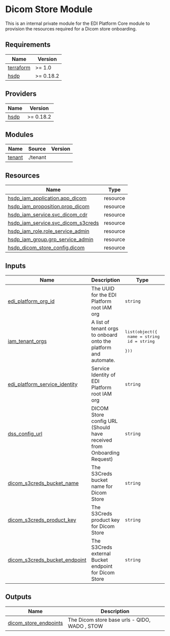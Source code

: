 # Dicom Store Module

This is an internal private module for the EDI Platform Core module to provision the resources required for a Dicom store onboarding.

## Requirements

| Name                                                                     | Version   |
| ------------------------------------------------------------------------ | --------- |
| <a name="requirement_terraform"></a> [terraform](#requirement_terraform) | >= 1.0    |
| <a name="requirement_hsdp"></a> [hsdp](#requirement_hsdp)                | >= 0.18.2 |

## Providers

| Name                                                         | Version   |
| ------------------------------------------------------------ | --------- |
| <a name="provider_hsdp"></a> [hsdp](#provider_hsdp)          | >= 0.18.2 |

## Modules

| Name                                                                 | Source                | Version |
| -------------------------------------------------------------------- | --------------------- | ------- |
| <a name="module_proposition"></a> [tenant](#module_tenant)           | ./tenant              |         |

## Resources

| Name                                                                                                                                                                  | Type        |
| --------------------------------------------------------------------------------------------------------------------------------------------------------------------- | ----------- |
| [hsdp_iam_application.app_dicom](https://registry.terraform.io/providers/philips-software/hsdp/latest/docs/resources/iam_application)                               | resource    |
| [hsdp_iam_proposition.prop_dicom](https://registry.terraform.io/providers/philips-software/hsdp/latest/docs/resources/iam_proposition)                               | resource    |
| [hsdp_iam_service.svc_dicom_cdr](https://registry.terraform.io/providers/philips-software/hsdp/latest/docs/resources/iam_service)                                       | resource    |
| [hsdp_iam_service.svc_dicom_s3creds](https://registry.terraform.io/providers/philips-software/hsdp/latest/docs/resources/iam_service)                                       | resource    |
| [hsdp_iam_role.role_service_admin](https://registry.terraform.io/providers/philips-software/hsdp/latest/docs/resources/iam_role)                               | resource    |
| [hsdp_iam_group.grp_service_admin](https://registry.terraform.io/providers/philips-software/hsdp/latest/docs/resources/iam_group)                               | resource    |
| [hsdp_dicom_store_config.dicom](https://registry.terraform.io/providers/philips-software/hsdp/latest/docs/resources/dicom_store_config)                                       | resource    |

## Inputs

| Name                                                                                                                              | Description                                                                                                                                                                           | Type                                                               | Default | Required |
| --------------------------------------------------------------------------------------------------------------------------------- | ------------------------------------------------------------------------------------------------------------------------------------------------------------------------------------- | ------------------------------------------------------------------ | ------- | :------: |
| <a name="input_edi_platform_org_id"></a> [edi_platform_org_id](#input_edi_platform_org_id)                                        | The UUID for the EDI Platform root IAM org                                                                                                                                            | `string`                                                           | n/a     |   yes    |
| <a name="input_iam_tenant_orgs"></a> [iam_tenant_orgs](#input_iam_tenant_orgs)                                                    | A list of tenant orgs to onboard onto the platform and automate.                                                                                                                      | <pre>list(object({<br> name = string<br> id = string<br> }))</pre> | n/a     |   yes    |
| <a name="input_edi_platform_service_identity"></a> [edi_platform_service_identity](#input_edi_platform_service_identity)          | Service Identity of EDI Platform root IAM org  | `string`      | n/a     |   yes    |
| <a name="input_dss_config_url"></a> [dss_config_url](#input_dss_config_url)                                                       | DICOM Store config URL (Should have received from Onboarding Request)  | `string`      | n/a     |   yes    |
| <a name="input_dicom_s3creds_bucket_name"></a> [dicom_s3creds_bucket_name](#input_dicom_s3creds_bucket_name)                                                       | The S3Creds bucket name for Dicom Store | `string`      | n/a     |   yes    |
| <a name="input_dicom_s3creds_product_key"></a> [dicom_s3creds_product_key](#input_dicom_s3creds_product_key)                                                       | The S3Creds product key for Dicom Store | `string`      | n/a     |   yes    |
| <a name="input_dicom_s3creds_bucket_endpoint"></a> [dicom_s3creds_bucket_endpoint](#input_dicom_s3creds_bucket_endpoint)                                                       | The S3Creds external Bucket endpoint for Dicom Store   | `string`      | n/a     |   yes    |

## Outputs

| Name                                                                                                        | Description                                                                         |
| ----------------------------------------------------------------------------------------------------------- | ----------------------------------------------------------------------------------- |
| <a name="output_dicom_store_endpoints"></a> [dicom_store_endpoints](#output_dicom_store_endpoints) | The Dicom store base urls - QIDO, WADO , STOW |
